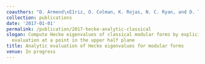 ```yaml
---
coauthors: "D. Armend\xE1riz, O. Colman, K. Rojas, N. C. Ryan, and D. Ter\xE1n"
collection: publications
date: '2017-01-01'
permalink: /publication/2017-hecke-analytic-classical
slogan: Compute Hecke eigenvalues of classical modular forms by explicit numerical
  evaluation at a point in the upper half plane
title: Analytic evaluation of Hecke eigenvalues for modular forms
venue: In progress
---
```

